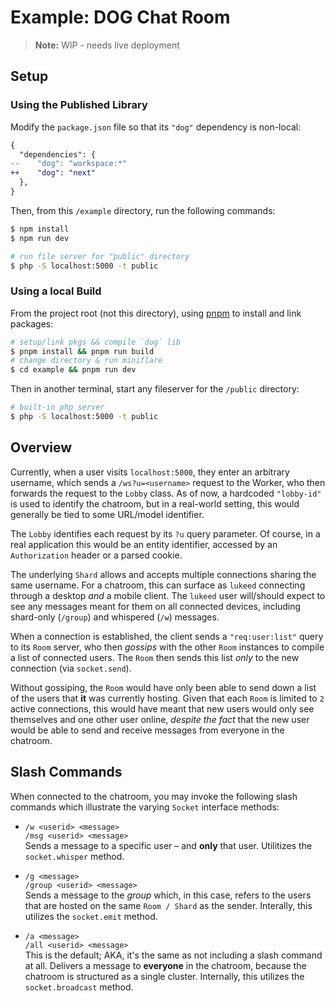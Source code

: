 # Example: DOG Chat Room

> **Note:** WIP - needs live deployment

## Setup

### Using the Published Library

Modify the `package.json` file so that its `"dog"` dependency is non-local:

```diff
{
  "dependencies": {
--    "dog": "workspace:*"
++    "dog": "next"
  },
}
```

Then, from this `/example` directory, run the following commands:

```sh
$ npm install
$ npm run dev

# run file server for "public" directory
$ php -S localhost:5000 -t public
```

### Using a local Build

From the project root (not this directory), using [pnpm](https://pnpm.io/) to install and link packages:

```sh
# setup/link pkgs && compile `dog` lib
$ pnpm install && pnpm run build
# change directory & run miniflare
$ cd example && pnpm run dev
```

Then in another terminal, start any fileserver for the `/public` directory:

```sh
# built-in php server
$ php -S localhost:5000 -t public
```

## Overview

Currently, when a user visits `localhost:5000`, they enter an arbitrary username, which sends a `/ws?u=<username>` request to the Worker, who then forwards the request to the `Lobby` class. As of now, a hardcoded `"lobby-id"` is used to identify the chatroom, but in a real-world setting, this would generally be tied to some URL/model identifier.

The `Lobby` identifies each request by its `?u` query parameter. Of course, in a real application this would be an entity identifier, accessed by an `Authorization` header or a parsed cookie.

The underlying `Shard` allows and accepts multiple connections sharing the same username. For a chatroom, this can surface as `lukeed` connecting through a desktop _and_ a mobile client. The `lukeed` user will/should expect to see any messages meant for them on all connected devices, including shard-only (`/group`) and whispered (`/w`) messages.

When a connection is established, the client sends a `"req:user:list"` query to its `Room` server, who then _gossips_ with the other `Room` instances to compile a list of connected users. The `Room` then sends this list _only_ to the new connection (via `socket.send`).

Without gossiping, the `Room` would have only been able to send down a list of the users that **it** was currently hosting. Given that each `Room` is limited to `2` active connections, this would have meant that new users would only see themselves and one other user online, _despite the fact_ that the new user would be able to send and receive messages from everyone in the chatroom.


## Slash Commands

When connected to the chatroom, you may invoke the following slash commands which illustrate the varying `Socket` interface methods:

* `/w <userid> <message>` <br> `/msg <userid> <message>` <br>Sends a message to a specific user – and **only** that user. Utilitizes the `socket.whisper` method.

* `/g <message>` <br> `/group <userid> <message>` <br>Sends a message to the _group_ which, in this case, refers to the users that are hosted on the same `Room / Shard` as the sender. Interally, this utilizes the `socket.emit` method.

* `/a <message>` <br> `/all <userid> <message>` <br>This is the default; AKA, it's the same as not including a slash command at all. Delivers a message to **everyone** in the chatroom, because the chatroom is structured as a single cluster. Internally, this utilizes the `socket.broadcast` method.
